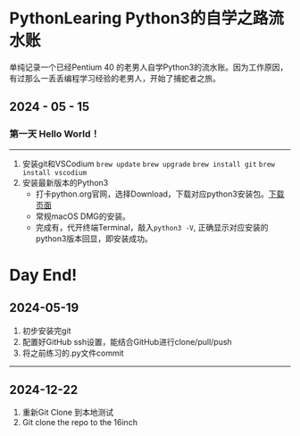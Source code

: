 # PythonLearing Python3的自学之路流水账
单纯记录一个已经Pentium 40 的老男人自学Python3的流水账。因为工作原因，有过那么一丢丢编程学习经验的老男人，开始了捕蛇者之旅。
## 2024 - 05 - 15
### 第一天 Hello World！
---
1. 安装git和VSCodium
   `brew update`
   `brew upgrade`
   `brew install git`
   `brew install vscodium`
2. 安装最新版本的Python3
   - 打卡python.org官网，选择Download，下载对应python3安装包。[下载页面](https://www.python.org/downloads/)
   - 常规macOS DMG的安装。
   - 完成有，代开终端Terminal，敲入`python3 -V`, 正确显示对应安装的python3版本回显，即安装成功。
  
# Day End!

## 2024-05-19 
1. 初步安装完git
2. 配置好GitHub ssh设置，能结合GitHub进行clone/pull/push
3. 将之前练习的.py文件commit

---

## 2024-12-22
1. 重新Git Clone 到本地测试
2. Git clone the repo to the 16inch
